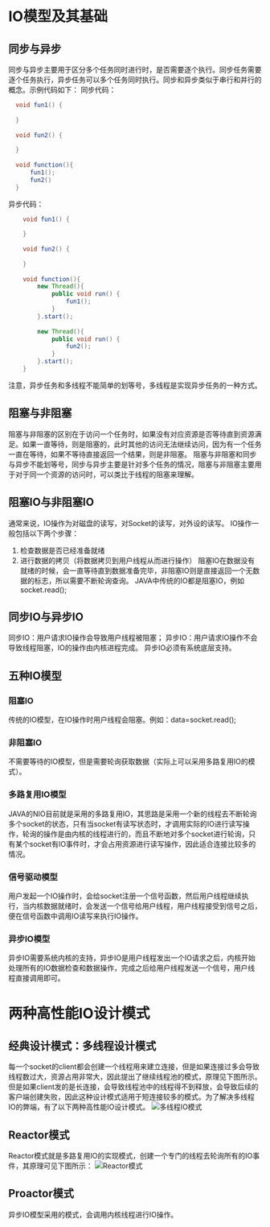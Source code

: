 # IO模型及其基础
## 同步与异步
同步与异步主要用于区分多个任务同时进行时，是否需要逐个执行。同步任务需要逐个任务执行，异步任务可以多个任务同时执行。同步和异步类似于串行和并行的概念。示例代码如下：
同步代码：
```java
  void fun1() {
       
  }
   
  void fun2() {
       
  }
   
  void function(){
      fun1();
      fun2()
  }
```
异步代码：
```java
	void fun1() {
		 
	}
	 
	void fun2() {
		 
	}
	 
	void function(){
		new Thread(){
			public void run() {
				fun1();
			}
		}.start();
		 
		new Thread(){
			public void run() {
				fun2();
			}
		}.start();
	}
```
注意，异步任务和多线程不能简单的划等号，多线程是实现异步任务的一种方式。
## 阻塞与非阻塞
阻塞与非阻塞的区别在于访问一个任务时，如果没有对应资源是否等待直到资源满足。如果一直等待，则是阻塞的，此时其他的访问无法继续访问，因为有一个任务一直在等待，如果不等待直接返回一个结果，则是非阻塞。
阻塞与非阻塞和同步与异步不能划等号，同步与异步主要是针对多个任务的情况，阻塞与非阻塞主要用于对于同一个资源的访问时，可以类比于线程的阻塞来理解。
## 阻塞IO与非阻塞IO
通常来说，IO操作为对磁盘的读写，对Socket的读写，对外设的读写。
IO操作一般包括以下两个步骤：
1. 检查数据是否已经准备就绪
2. 进行数据的拷贝（将数据拷贝到用户线程从而进行操作）
阻塞IO在数据没有就绪的时候，会一直等待直到数据准备完毕，非阻塞IO则是直接返回一个无数据的标志，所以需要不断轮询查询。
JAVA中传统的IO都是阻塞IO，例如socket.read();
## 同步IO与异步IO
同步IO：用户请求IO操作会导致用户线程被阻塞；
异步IO：用户请求IO操作不会导致线程阻塞，IO的操作由内核进程完成。
异步IO必须有系统底层支持。
## 五种IO模型
### 阻塞IO
传统的IO模型，在IO操作时用户线程会阻塞。例如：data=socket.read();
### 非阻塞IO
不需要等待的IO模型，但是需要轮询获取数据（实际上可以采用多路复用IO的模式）。
### 多路复用IO模型
JAVA的NIO目前就是采用的多路复用IO，其思路是采用一个新的线程去不断轮询多个socket的状态，只有当socket有读写状态时，才调用实际的IO进行读写操作，轮询的操作是由内核的线程进行的，而且不断地对多个socket进行轮询，只有某个socket有IO事件时，才会占用资源进行读写操作，因此适合连接比较多的情况。
### 信号驱动模型
用户发起一个IO操作时，会给socket注册一个信号函数，然后用户线程继续执行，当内核数据就绪时，会发送一个信号给用户线程，用户线程接受到信号之后，便在信号函数中调用IO读写来执行IO操作。
### 异步IO模型
异步IO需要系统内核的支持，异步IO是用户线程发出一个IO请求之后，内核开始处理所有的IO数据检查和数据操作，完成之后给用户线程发送一个信号，用户线程直接调用即可。
# 两种高性能IO设计模式
## 经典设计模式：多线程设计模式
每一个socket的client都会创建一个线程用来建立连接，但是如果连接过多会导致线程数过大，资源占用非常大，因此提出了继续线程池的模式，原理见下图所示。但是如果client发的是长连接，会导致线程池中的线程得不到释放，会导致后续的客户端创建失败，因此这种设计模式适用于短连接较多的模式。为了解决多线程IO的弊端，有了以下两种高性能IO设计模式。
![多线程IO模式](https://images0.cnblogs.com/i/288799/201408/172148504055625.jpg)
## Reactor模式
Reactor模式就是多路复用IO的实现模式，创建一个专门的线程去轮询所有的IO事件，其原理可见下图所示：
![Reactor模式](https://images0.cnblogs.com/i/288799/201408/180940159566985.jpg)
## Proactor模式
异步IO模型采用的模式，会调用内核线程进行IO操作。